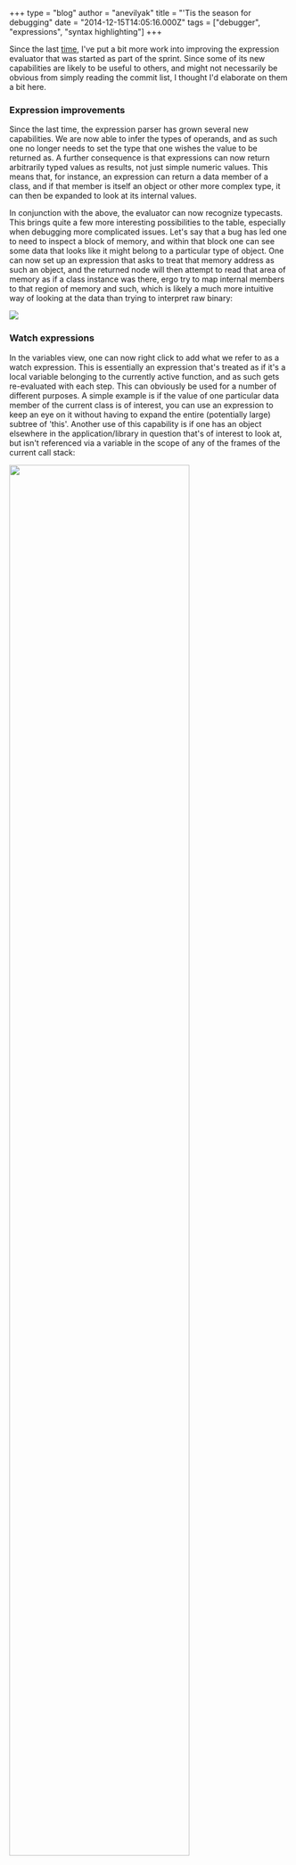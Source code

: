 +++
type = "blog"
author = "anevilyak"
title = "'Tis the season for debugging"
date = "2014-12-15T14:05:16.000Z"
tags = ["debugger", "expressions", "syntax highlighting"]
+++

Since the last <a href="/blog/anevilyak/2014-10-30_code_sprint_2014_debugger">time</a>, I've put a bit more work into improving the expression evaluator that was started as part of the sprint. Since some of its new capabilities are likely to be useful to others, and might not necessarily be obvious from simply reading the commit list, I thought I'd elaborate on them a bit here.
<!--more-->
<h3>Expression improvements</h3>

Since the last time, the expression parser has grown several new capabilities. We are now able to infer the types of operands, and as such one no longer needs to set the type that one wishes the value to be returned as. A further consequence is that expressions can now return arbitrarily typed values as results, not just simple numeric values. This means that, for instance, an expression can return a data member of a class, and if that member is itself an object or other more complex type, it can then be expanded to look at its internal values.

In conjunction with the above, the evaluator can now recognize typecasts. This brings quite a few more interesting possibilities to the table, especially when debugging more complicated issues. Let's say that a bug has led one to need to inspect a block of memory, and within that block one can see some data that looks like it might belong to a particular type of object. One can now set up an expression that asks to treat that memory address as such an object, and the returned node will then attempt to read that area of memory as if a class instance was there, ergo try to map internal members to that region of memory and such, which is likely a much more intuitive way of looking at the data than trying to interpret raw binary:

<img src="/files/address_expression_1.png" />

<h3>Watch expressions</h3>

In the variables view, one can now right click to add what we refer to as a watch expression. This is essentially an expression that's treated as if it's a local variable belonging to the currently active function, and as such gets re-evaluated with each step. This can obviously be used for a number of different purposes. A simple example is if the value of one particular data member of the current class is of interest, you can use an expression to keep an eye on it without having to expand the entire (potentially large) subtree of 'this'. Another use of this capability is if one has an object elsewhere in the application/library in question that's of interest to look at, but isn't referenced via a variable in the scope of any of the frames of the current call stack:

<a href="/files/expression_variable_0.png"><img width="80%" height="80%" src="/files/expression_variable_0.png" /></a>

 As long as the address is known, you can set up an expression using the address and type of that object in order to keep it visible in the current frame. This screenshot also illustrates a smaller, but still useful feature that's been added since the last time, namely that the variables view will now highlight values that have changed since the last step. This is handy for seeing what effect a statement had at a quick glance, or even spotting when a statement unexpectedly changes a value that wasn't expected to change. It should be noted that this only tracks variables that are currently visible though, i.e. nodes that are collapsed under a subtree will not be highlighted.

A further minor tweak since the last time is that breakpoints that have a condition associated with them are now drawn in a different color from regular breakpoints, in order to make that distinction clear at a glance. Furthermore, one can now right click on a breakpoint marker in order to reconfigure it directly, rather than having to go through the breakpoint manager tab to do so.

<h3>Oh, and one more thing</h3>

Last but not least, the additional work done on the evaluator has also allowed for parts of it to be reused in order to implement a syntax highlighter, as can be seen below:

<a href="/files/syntax.png"><img width="90%" height="90%" src="/files/syntax.png" /></a>

While this doesn't in and of itself present any new debugging capabilities, it does make the code that's currently visible a bit easier to look at and quickly find things in, as is the case in syntax highlighting code editors/IDEs elsewhere. The only (known) missing piece is that it doesn't yet recognize type names, since doing so efficiently enough for our needs here will require some additional work in the DWARF subsystem. This will be worked on in time though, as will the remaining missing pieces of expression parsing. Until then, happy debugging!